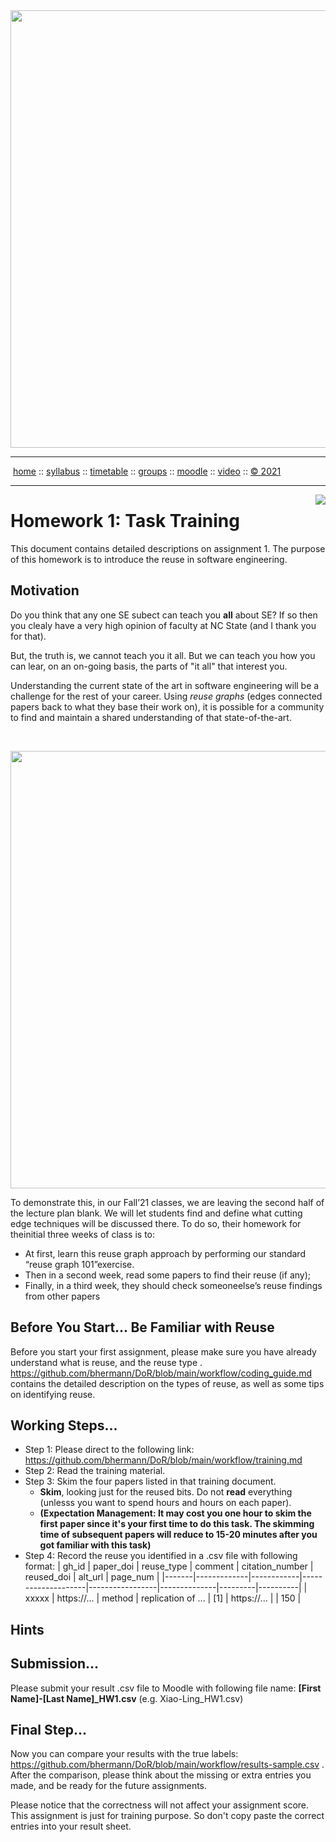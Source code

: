 <a name=top>
<a href="http://tiny.cc/se21"><img  width=700
  src="https://raw.githubusercontent.com/txt/se21/master/docs/img/femse.png"></a>
<hr>
<p>
&nbsp;<a href="https://tiny.cc/se21">home</a> ::
<a href="https://github.com/txt/se21/blob/master/docs/syllabus.md#top">syllabus</a> ::
<a href="https://github.com/txt/se21/blob/master/docs/syllabus.md#timetable">timetable</a> ::
<a href="https://docs.google.com/spreadsheets/d/1KKskduN7m1R3WYhQTLyWJgxkAvrp2UV-LEu5JWN26xo/edit#gid=0">groups</a> ::
<a href="https://moodle-courses2122.wolfware.ncsu.edu/course/view.php?id=3211">moodle</a> ::
<a href="https://ncsu.hosted.panopto.com/Panopto/Pages/Sessions/List.aspx#folderID=a5998f03-01df-4c6c-91c1-ad80003f3c7c">video</a> ::
<a href="https://github.com/txt/se21/blob/master/LICENSE.md#top">&copy; 2021</a>
<br>
<hr>

  <img align=right src="https://user-images.githubusercontent.com/29195/130092394-79518a84-0d7e-4763-9ef5-80f915512468.png"> 

   
  
# Homework 1: Task Training 

  This document contains detailed descriptions on assignment 1. The purpose of this homework is to introduce the reuse in software engineering.

## Motivation
Do you think that any one SE subect can teach you **all** about SE? If so then you clealy have  a very high opinion of faculty at NC State (and I
thank you for that).



But,    the truth is, we cannot teach you it all. But we can teach you how you can lear, on an on-going basis, the parts of "it all" that
   interest you.

  
Understanding the current state of the art in software engineering  will be a challenge
for the rest of your career. Using _reuse graphs_ (edges connected papers  back to what they base their work  on), it is possible
for a community to find and maintain a shared understanding of
that state-of-the-art. 
       
       
  <br clear=all>
  
  <a href="https://www.reuse-dept.org/"><img align=center src="https://user-images.githubusercontent.com/29195/130092877-2a113be2-dd22-4f7f-99f4-8b4b53715d72.png" width=700></a>
  <br clear=all>
  

To demonstrate this, in our Fall’21 classes,
we are leaving the second half of the lecture plan blank. We
will
let students find and define what cutting edge techniques will be
discussed there. To do so, their homework for theinitial three weeks
of class is to:

-  At first, learn this reuse graph approach by performing our standard “reuse graph 101”exercise. 
- Then in a second week, read some papers to find their reuse (if any); 
- Finally, in a third week, they should check someoneelse’s reuse findings from other papers

## Before You Start... Be Familiar with Reuse 
  Before you start your first assignment, please make sure you have already understand what is reuse, and the reuse type . https://github.com/bhermann/DoR/blob/main/workflow/coding_guide.md contains the detailed description on the types of reuse, as well as some tips on identifying reuse.
  
## Working Steps...
  - Step 1: Please direct to the following link: https://github.com/bhermann/DoR/blob/main/workflow/training.md
  - Step 2: Read the training material.
  - Step 3: Skim the four papers listed in that training document.
    - **Skim**, looking just for the reused bits. Do not **read** everything (unlesss you want to spend hours and hours on each paper).
    - **(Expectation Management: It may cost you one hour to skim the first paper since it's your first time to do this task. The skimming time of subsequent papers will reduce to 15-20 minutes after you got familiar with this task)**
  - Step 4: Record the reuse you identified in a .csv file with following format:
    | gh_id |  paper_doi  | reuse_type |       comment      | citation_number |  reused_doi  | alt_url | page_num |
    |-------|-------------|------------|--------------------|-----------------|--------------|---------|----------|
    | xxxxx | https://... |   method   | replication of ... |        [1]      |  https://... |         |    150   |

## Hints

## Submission...
  Please submit your result .csv file to Moodle with following file name: **[First Name]-[Last Name]_HW1.csv** (e.g. Xiao-Ling_HW1.csv)
  
## Final Step...
  Now you can compare your results with the true labels: https://github.com/bhermann/DoR/blob/main/workflow/results-sample.csv . After the comparison, please think about the missing or extra entries you made, and be ready for the future assignments.
  
  Please notice that the correctness will not affect your assignment score. This assignment is just for training purpose. So don't copy paste the correct entries into your result sheet.
  
